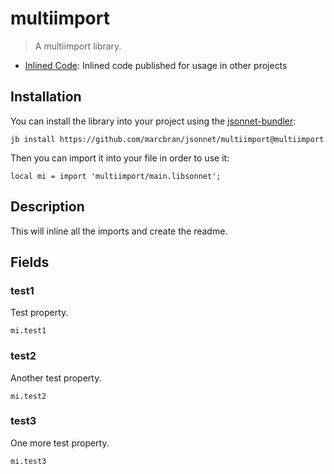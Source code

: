 # multiimport

> A multiimport library.

- [Inlined Code](https://github.com/marcbran/jsonnet/blob/multiimport/multiimport/main.libsonnet): Inlined code published for usage in other projects

## Installation

You can install the library into your project using the [jsonnet-bundler](https://github.com/jsonnet-bundler/jsonnet-bundler):

```shell
jb install https://github.com/marcbran/jsonnet/multiimport@multiimport
```

Then you can import it into your file in order to use it:

```jsonnet
local mi = import 'multiimport/main.libsonnet';
```

## Description

This will inline all the imports and create the readme.

## Fields

### test1

Test property.

```jsonnet
mi.test1
```


### test2

Another test property.

```jsonnet
mi.test2
```


### test3

One more test property.

```jsonnet
mi.test3
```

